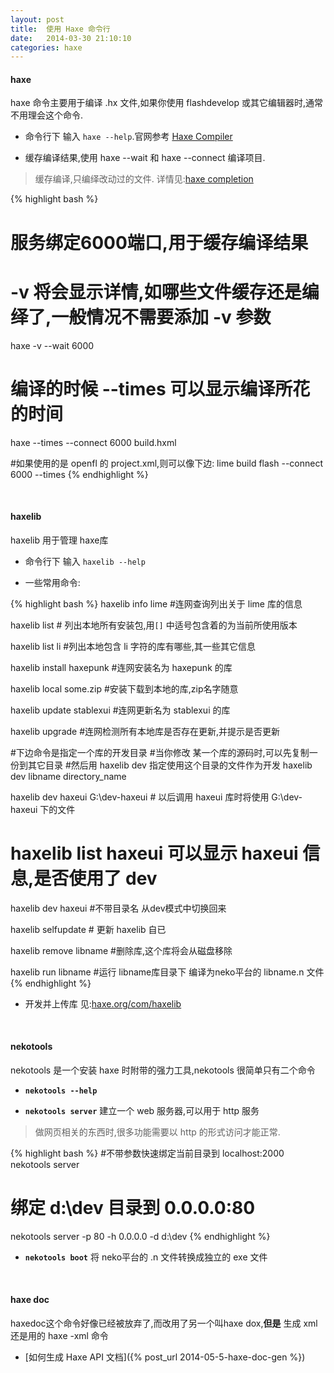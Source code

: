 ```yaml
---
layout: post
title:  使用 Haxe 命令行
date:   2014-03-30 21:10:10
categories: haxe
---
```

#### haxe

haxe 命令主要用于编译 .hx 文件,如果你使用 flashdevelop 或其它编辑器时,通常不用理会这个命令. 

 * 命令行下 输入 `haxe --help`.官网参考 [Haxe Compiler](http://haxe.org/doc/compiler?lang=en)

 * 缓存编译结果,使用 haxe --wait 和 haxe --connect 编译项目.
 > 缓存编译,只编绎改动过的文件. 详情见:[haxe completion]

{% highlight bash %}
# 服务绑定6000端口,用于缓存编译结果
# -v 将会显示详情,如哪些文件缓存还是编绎了,一般情况不需要添加 -v 参数
haxe -v --wait 6000

# 编译的时候 --times 可以显示编译所花的时间
haxe --times --connect 6000 build.hxml

#如果使用的是 openfl 的 project.xml,则可以像下边:
lime build flash --connect 6000 --times
{% endhighlight %}

<!-- more -->

[编译-flag]:http://haxe.org/doc/compiler
[编译-define]:http://haxe.org/manual/tips_and_tricks
[haxe completion]:http://haxe.org/manual/completion


<br />


#### haxelib

haxelib 用于管理 haxe库

 * 命令行下 输入 `haxelib --help`

 * 一些常用命令:

{% highlight bash %}
haxelib info lime #连网查询列出关于 lime 库的信息
	
haxelib list  # 列出本地所有安装包,用`[]` 中适号包含着的为当前所使用版本
	
haxelib list li   #列出本地包含 li 字符的库有哪些,其一些其它信息

haxelib install haxepunk #连网安装名为 haxepunk 的库
	
haxelib local some.zip  #安装下载到本地的库,zip名字随意
	
haxelib update stablexui #连网更新名为 stablexui 的库
	
haxelib upgrade #连网检测所有本地库是否存在更新,并提示是否更新
	
#下边命令是指定一个库的开发目录
#当你修改 某一个库的源码时,可以先复制一份到其它目录
#然后用 haxelib dev 指定使用这个目录的文件作为开发
haxelib dev libname directory_name 
	
haxelib dev haxeui G:\dev-haxeui # 以后调用 haxeui 库时将使用 G:\dev-haxeui 下的文件
# haxelib list haxeui 可以显示 haxeui 信息,是否使用了 dev 
haxelib dev haxeui #不带目录名 从dev模式中切换回来
	
haxelib selfupdate # 更新 haxelib 自已
	
haxelib remove libname #删除库,这个库将会从磁盘移除
 
haxelib run libname #运行 libname库目录下 编译为neko平台的 libname.n 文件
{% endhighlight %}

 * 开发并上传库 见:[haxe.org/com/haxelib](http://haxe.org/com/haxelib)


<br />

#### nekotools

nekotools 是一个安装 haxe 时附带的强力工具,nekotools 很简单只有二个命令

 * **`nekotools --help`**

 * **`nekotools server`** 建立一个 web 服务器,可以用于 http 服务
 
 > 做网页相关的东西时,很多功能需要以 http 的形式访问才能正常.

{% highlight bash %}
#不带参数快速绑定当前目录到 localhost:2000
nekotools server
# 绑定 d:\dev 目录到 0.0.0.0:80
nekotools server -p 80 -h 0.0.0.0 -d d:\dev
{% endhighlight %}

 * **`nekotools boot`**	将 neko平台的 .n 文件转换成独立的 exe 文件


<br />


#### haxe doc

  haxedoc这个命令好像已经被放弃了,而改用了另一个叫haxe dox,**但是** 生成 xml 还是用的 haxe -xml 命令

  * [如何生成 Haxe API 文档]({% post_url 2014-05-5-haxe-doc-gen %})


